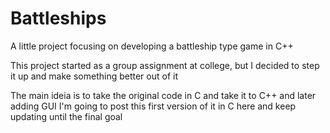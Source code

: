# Battleships
A little project focusing on developing a battleship type game in C++

This project started as a group assignment at college, but I decided to step it up and make something better out of it

The main ideia is to take the original code in C and take it to C++ and later adding GUI
I'm going to post this first version of it in C here and keep updating until the final goal
